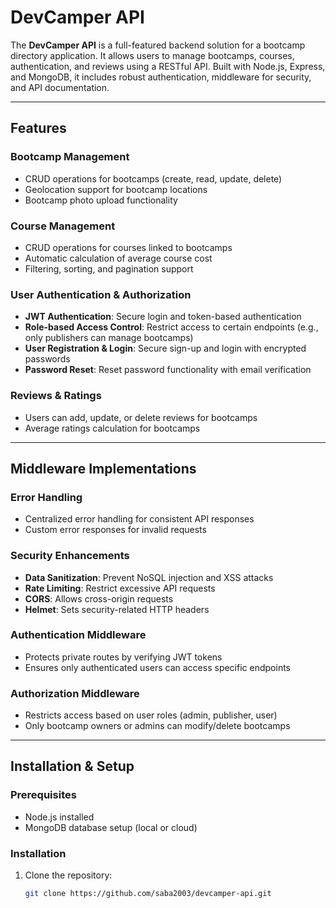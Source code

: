 # DevCamper API

The **DevCamper API** is a full-featured backend solution for a bootcamp directory application. It allows users to manage bootcamps, courses, authentication, and reviews using a RESTful API. Built with Node.js, Express, and MongoDB, it includes robust authentication, middleware for security, and API documentation.

---

## Features

### Bootcamp Management
- CRUD operations for bootcamps (create, read, update, delete)
- Geolocation support for bootcamp locations
- Bootcamp photo upload functionality

### Course Management
- CRUD operations for courses linked to bootcamps
- Automatic calculation of average course cost
- Filtering, sorting, and pagination support

### User Authentication & Authorization
- **JWT Authentication**: Secure login and token-based authentication
- **Role-based Access Control**: Restrict access to certain endpoints (e.g., only publishers can manage bootcamps)
- **User Registration & Login**: Secure sign-up and login with encrypted passwords
- **Password Reset**: Reset password functionality with email verification

### Reviews & Ratings
- Users can add, update, or delete reviews for bootcamps
- Average ratings calculation for bootcamps

---

## Middleware Implementations

### Error Handling
- Centralized error handling for consistent API responses
- Custom error responses for invalid requests

### Security Enhancements
- **Data Sanitization**: Prevent NoSQL injection and XSS attacks
- **Rate Limiting**: Restrict excessive API requests
- **CORS**: Allows cross-origin requests
- **Helmet**: Sets security-related HTTP headers

### Authentication Middleware
- Protects private routes by verifying JWT tokens
- Ensures only authenticated users can access specific endpoints

### Authorization Middleware
- Restricts access based on user roles (admin, publisher, user)
- Only bootcamp owners or admins can modify/delete bootcamps

---

## Installation & Setup

### Prerequisites
- Node.js installed
- MongoDB database setup (local or cloud)

### Installation
1. Clone the repository:
   ```bash
   git clone https://github.com/saba2003/devcamper-api.git
